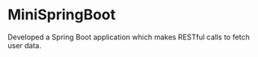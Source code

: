 # MiniSpringBoot

Developed a Spring Boot application which makes RESTful calls to fetch user data.
